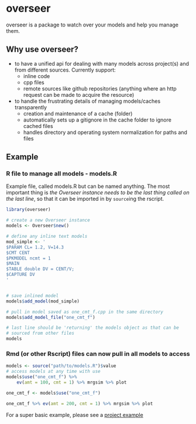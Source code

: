 overseer
============

overseer is a package to watch over your models and help you manage them.

## Why use overseer?

* to have a unified api for dealing with many models across project(s) and from different sources. Currently support:
    * inline code
    * cpp files
    * remote sources like github repositories (anything where an http request can be made to acquire the resource)
* to handle the frustrating details of managing models/caches transparently
    * creation and maintenance of a cache (folder)
    * automatically sets up a gitignore in the cache folder to ignore cached files
    * handles directory and operating system normalization for paths and files
    
## Example

### R file to manage all models - models.R

Example file, called models.R but can be named anything. The most important thing
is *the Overseer instance needs to be the last thing called on the last line*, so that it
can be imported in by `source`ing the rscript.


```r
library(overseer)

# create a new Overseer instance
models <- Overseer$new()

# define any inline text models
mod_simple <- '
$PARAM CL= 1.2, V=14.3
$CMT CENT
$PKMODEL ncmt = 1
$MAIN
$TABLE double DV = CENT/V;
$CAPTURE DV
'


# save inlined model
models$add_model(mod_simple)

# pull in model saved as one_cmt_f.cpp in the same directory
models$add_model_file("one_cmt_f")

# last line should be 'returning' the models object as that can be
# sourced from other files
models
```


### Rmd (or other Rscript) files can now pull in all models to access

```r
models <- source("path/to/models.R")$value
# access models at any time with use
models$use("one_cmt_f") %>%
    ev(amt = 100, cmt = 1) %>% mrgsim %>% plot

one_cmt_f <- models$use("one_cmt_f")

one_cmt_f %>% ev(amt = 200, cmt = 1) %>% mrgsim %>% plot
```

For a super basic example, please see a [project example](https://github.com/dpastoor/example_overseer)